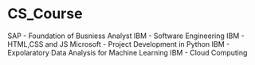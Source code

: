 # CS_Course
SAP - Foundation of Busniess Analyst 
IBM -  Software Engineering
IBM - HTML,CSS and JS
Microsoft - Project Development in Python
IBM - Expolaratory Data Analysis for Machine Learning
IBM - Cloud Computing

